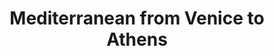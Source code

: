 ---
category: luxury
title: Mediterranean from Venice to Athens
class: mediterranean-from-venice-to-athens
cruiseline: Seabourn - Seabourn Odyssey
special-info: All-inclusive 6* luxury cruise
price: 1979
nights: 7
cruise-url: http://www.planetcruise.co.uk/seabourn-cruises/seabourn-odyssey/21-may-2016/93953?referrersiteid=970
---